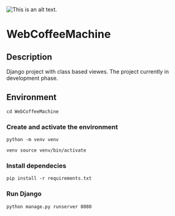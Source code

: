 
![This is an alt text.](https://duckduckgo.com/?q=django+&t=newext&atb=v225-1&iax=images&ia=images&iai=https%3A%2F%2Fstatic.djangoproject.com%2Fimg%2Flogos%2Fdjango-logo-negative.1d528e2cb5fb.png "This is a sample image.")

# WebCoffeeMachine

## Description
Django project with class based viewes. The project currently in development phase.

## Environment

```
cd WebCoffeeMachine
```

### Create and activate the environment

```
python -m venv venv

venv source venv/bin/activate
```

### Install dependecies

```
pip install -r requirements.txt
```

### Run Django

```
python manage.py runserver 8080
```